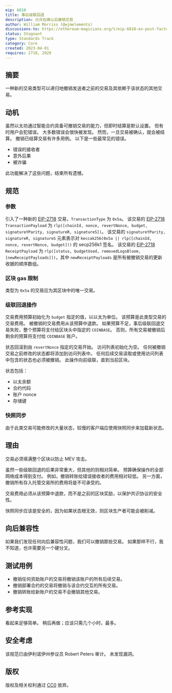 ```yaml
---
eip: 6810
title: 事后级联回退
description: 允许在确认后撤销交易
author: William Morriss (@wjmelements)
discussions-to: https://ethereum-magicians.org/t/eip-6810-ex-post-facto-cascading-revert/13630
status: Stagnant
type: Standards Track
category: Core
created: 2023-04-01
requires: 2718, 2929
---
```


## 摘要

一种新的交易类型可以递归地撤销发送者之前的交易及其依赖于该状态的其他交易。

## 动机

虽然以太坊通过智能合约具备可撤销交易的能力，但即时结算是默认设置。
但有时用户会犯错误。
大多数错误会很快被发现。
然而，一旦交易被确认，就会被结算。
撤销已结算交易有许多用例。
以下是一些最常见的错误。

- 错误的接收者
- 意外后果
- 被诈骗

此功能解决了这些问题，结束所有遗憾。

## 规范

### 参数

引入了一种新的 [EIP-2718](./eip-2718.md) 交易，`TransactionType` 为 `0x5a`。
该交易的 [EIP-2718](./eip-2718.md) `TransactionPayload` 为 `rlp([chainId, nonce, revertNonce, budget, signatureYParity, signatureR, signatureS])`。
该交易的 `signatureYParity, signatureR, signatureS` 元素表示对 `keccak256(0x5a || rlp([chainId, nonce, revertNonce, budget]))` 的 secp256k1 签名。
该交易的 [EIP-2718](./eip-2718.md) `ReceiptPayload` 为 `rlp([status, budgetUsed, removedLogsBloom, [newReceiptPayloads]])`，其中 `newReceiptPayloads` 是所有被撤销交易的更新收据的顺序数组。

### 区块 gas 限制

类型为 `0x5a` 的交易应为其区块中的唯一交易。

### 级联回退操作

交易费用预算初始化为 `budget` 指定的值，以以太为单位。
该预算是此类型交易的交易费用。
被撤销的交易费用从该预算中退款。
如果预算不足，事后级联回退交易失败，整个预算将支付给区块头中指定的 `COINBASE`。
否则，所有交易被撤销后剩余的预算将支付给 `COINBASE` 账户。

状态回滚到由 `revertNonce` 指定的交易开始。
访问列表初始化为空。
任何被撤销交易之前修改的状态都将添加到访问列表中。
任何后续交易读取或使用访问列表中包含的状态也必须被撤销。
此操作向前级联，直到当前区块。

状态包括：

- 以太余额
- 合约代码
- 账户 nonce
- 存储键

### 快照同步

由于此类交易可能修改的大量状态，较慢的客户端应使用快照同步来加载新状态。

## 理由

交易必须填满整个区块以防止 MEV 攻击。

虽然一些级联回退的后果非常重大，但其他的则相对简单。
预算确保操作的全部网络成本得到支付。
例如，撤销转账给错误接收者的费用相对较低。
另一方面，撤销所有存入托管交易所的费用将是不可承受的。

交易费用必须从该预算中退款，而不是之前的区块奖励，以保护共识协议的安全性。

快照同步应该是安全的，因为如果状态根无效，则区块生产者可能会被削减。

## 向后兼容性

如果我们发现任何向后兼容性问题，我们可以撤销那些交易。
如果那样不行，我不知道，也许需要另一个硬分叉。

## 测试用例

- 撤销任何资助账户的交易将撤销该账户的所有后续交易。
- 撤销部署合约的交易将撤销与该合约交互的所有交易。
- 撤销转账给新账户的交易不会撤销其他交易。

## 参考实现

看起来足够简单。
稍后再做；应该只需几个小时，最多。

## 安全考虑

该规范已由伊利诺伊州参议员 Robert Peters 审计。
未发现漏洞。

## 版权

版权及相关权利通过 [CC0](../LICENSE.md) 放弃。